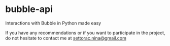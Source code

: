 # bubble-api
Interactions with Bubble in Python made easy

If you have any recommendations or if you want to participate in the project, do not hesitate to contact me at 
settorac.nina@gmail.com
